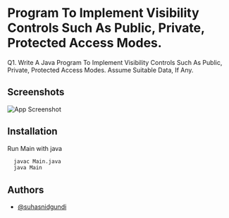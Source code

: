 
# Program To Implement Visibility Controls Such As Public, Private, Protected Access Modes. 
Q1. Write A Java Program To Implement Visibility Controls Such As Public, Private, Protected Access Modes. Assume Suitable Data, If Any.

## Screenshots

![App Screenshot](https://suhasnidgundi.suveesoft.in/images/12.png)


## Installation

Run Main with java

```bash
  javac Main.java
  java Main
```


## Authors

- [@suhasnidgundi](https://github.com/suhasnidgundi7)

